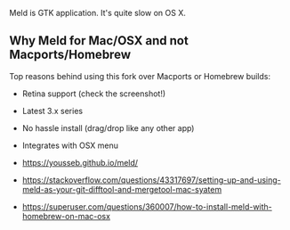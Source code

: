 Meld is GTK application. It's quite slow on OS X.

## Why Meld for Mac/OSX and not Macports/Homebrew
Top reasons behind using this fork over Macports or Homebrew builds:

- Retina support (check the screenshot!)
- Latest 3.x series
- No hassle install (drag/drop like any other app)
- Integrates with OSX menu

- https://yousseb.github.io/meld/
- https://stackoverflow.com/questions/43317697/setting-up-and-using-meld-as-your-git-difftool-and-mergetool-mac-syatem
- https://superuser.com/questions/360007/how-to-install-meld-with-homebrew-on-mac-osx